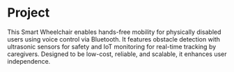 # Project
This Smart Wheelchair enables hands-free mobility for physically disabled users using voice control via Bluetooth. It features obstacle detection with ultrasonic sensors for safety and IoT monitoring for real-time tracking by caregivers. Designed to be low-cost, reliable, and scalable, it enhances user independence.
